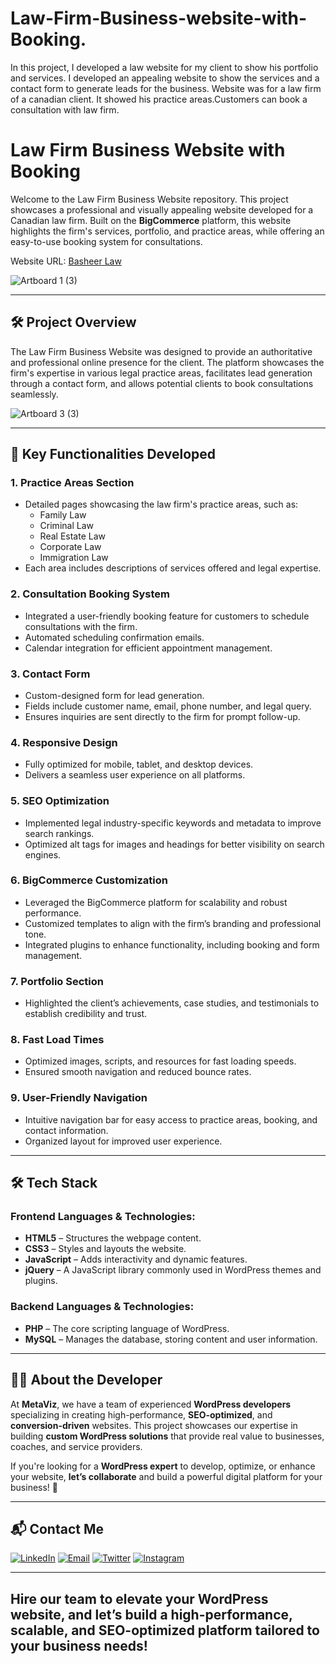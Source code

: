 # Law-Firm-Business-website-with-Booking.
In this project, I developed a law website for my client to show his portfolio and services. I developed an appealing website to show the services and a contact form to generate leads for the business. Website was for a law firm of a canadian client. It showed his practice areas.Customers can book a consultation with law firm.
# Law Firm Business Website with Booking

Welcome to the Law Firm Business Website repository. This project showcases a professional and visually appealing website developed for a Canadian law firm. Built on the **BigCommerce** platform, this website highlights the firm's services, portfolio, and practice areas, while offering an easy-to-use booking system for consultations.

Website URL: [Basheer Law](https://basheerlaw.ca/)

![Artboard 1 (3)](https://github.com/user-attachments/assets/0558a041-0958-4ff8-abd0-e06a15e38e51)

---

## 🛠 Project Overview

The Law Firm Business Website was designed to provide an authoritative and professional online presence for the client. The platform showcases the firm's expertise in various legal practice areas, facilitates lead generation through a contact form, and allows potential clients to book consultations seamlessly.

![Artboard 3 (3)](https://github.com/user-attachments/assets/d87c97a6-230a-4975-9602-d0da956da0d9)


---

## 🚀 Key Functionalities Developed

### 1. **Practice Areas Section**
   - Detailed pages showcasing the law firm's practice areas, such as:
     - Family Law
     - Criminal Law
     - Real Estate Law
     - Corporate Law
     - Immigration Law
   - Each area includes descriptions of services offered and legal expertise.

### 2. **Consultation Booking System**
   - Integrated a user-friendly booking feature for customers to schedule consultations with the firm.
   - Automated scheduling confirmation emails.
   - Calendar integration for efficient appointment management.

### 3. **Contact Form**
   - Custom-designed form for lead generation.
   - Fields include customer name, email, phone number, and legal query.
   - Ensures inquiries are sent directly to the firm for prompt follow-up.

### 4. **Responsive Design**
   - Fully optimized for mobile, tablet, and desktop devices.
   - Delivers a seamless user experience on all platforms.

### 5. **SEO Optimization**
   - Implemented legal industry-specific keywords and metadata to improve search rankings.
   - Optimized alt tags for images and headings for better visibility on search engines.

### 6. **BigCommerce Customization**
   - Leveraged the BigCommerce platform for scalability and robust performance.
   - Customized templates to align with the firm’s branding and professional tone.
   - Integrated plugins to enhance functionality, including booking and form management.

### 7. **Portfolio Section**
   - Highlighted the client’s achievements, case studies, and testimonials to establish credibility and trust.

### 8. **Fast Load Times**
   - Optimized images, scripts, and resources for fast loading speeds.
   - Ensured smooth navigation and reduced bounce rates.

### 9. **User-Friendly Navigation**
   - Intuitive navigation bar for easy access to practice areas, booking, and contact information.
   - Organized layout for improved user experience.

---

## 🛠️ Tech Stack

### **Frontend Languages & Technologies:**
- **HTML5** – Structures the webpage content.
- **CSS3** – Styles and layouts the website.
- **JavaScript** – Adds interactivity and dynamic features.
- **jQuery** – A JavaScript library commonly used in WordPress themes and plugins.

### **Backend Languages & Technologies:**
- **PHP** – The core scripting language of WordPress.
- **MySQL** – Manages the database, storing content and user information.
---

## 👨‍💻 About the Developer  

At **MetaViz**, we have a team of experienced **WordPress developers** specializing in creating high-performance, **SEO-optimized**, and **conversion-driven** websites. This project showcases our expertise in building **custom WordPress solutions** that provide real value to businesses, coaches, and service providers.  

If you're looking for a **WordPress expert** to develop, optimize, or enhance your website, **let’s collaborate** and build a powerful digital platform for your business! 🚀

---

## 📬 Contact Me

[![LinkedIn](https://img.shields.io/badge/LinkedIn-Connect-blue?style=for-the-badge&logo=linkedin)](https://www.linkedin.com/company/metaviz-tech/posts/?feedView=all)
[![Email](https://img.shields.io/badge/Email-Contact%20Me-orange?style=for-the-badge&logo=gmail)](mailto:info@metaviz.pro)
[![Twitter](https://img.shields.io/badge/Twitter-Connect-red?style=for-the-badge&logo=Twitter)](https://x.com/MetavizPro)
[![Instagram](https://img.shields.io/badge/Instagram-Contact%20Me-pink?style=for-the-badge&logo=Instagram)](https://www.instagram.com/metavizpro/)

---

Hire our team to elevate your WordPress website, and let’s build a high-performance, scalable, and SEO-optimized platform tailored to your business needs!
---
